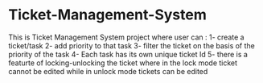 # Ticket-Management-System
This is Ticket Management System project where user can :
1- create a ticket/task
2- add priority to that task
3- filter the ticket on the basis of the priority of the task
4- Each task has its own unique ticket Id
5- there is a featurte of locking-unlocking the ticket where in the lock mode ticket cannot be edited while in unlock mode tickets can be edited 

